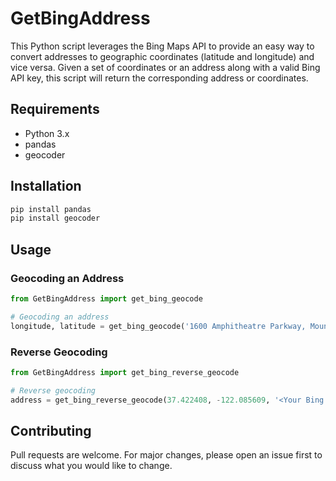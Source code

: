 # GetBingAddress
This Python script leverages the Bing Maps API to provide an easy way to convert addresses to geographic coordinates (latitude and longitude) and vice versa. Given a set of coordinates or an address along with a valid Bing API key, this script will return the corresponding address or coordinates.

## Requirements
- Python 3.x
- pandas
- geocoder

## Installation
```bash
pip install pandas
pip install geocoder
```

## Usage
### Geocoding an Address
```python
from GetBingAddress import get_bing_geocode

# Geocoding an address
longitude, latitude = get_bing_geocode('1600 Amphitheatre Parkway, Mountain View, CA', '<Your Bing API Key>')
```

### Reverse Geocoding
```python
from GetBingAddress import get_bing_reverse_geocode

# Reverse geocoding
address = get_bing_reverse_geocode(37.422408, -122.085609, '<Your Bing API Key>')
```

## Contributing
Pull requests are welcome. For major changes, please open an issue first to discuss what you would like to change.
